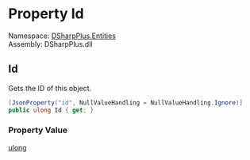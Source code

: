# Property Id

Namespace: [DSharpPlus.Entities](DSharpPlus.Entities.md)  
Assembly: DSharpPlus.dll

## <a id="DSharpPlus_Entities_DiscordPartialChannel_Id"></a>Id

Gets the ID of this object.

```csharp
[JsonProperty("id", NullValueHandling = NullValueHandling.Ignore)]
public ulong Id { get; }
```

### Property Value

[ulong](https://learn.microsoft.com/dotnet/api/system.uint64)

